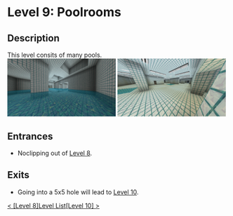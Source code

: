 # Level 9: Poolrooms

## Description
This level consits of many pools.<br/>
<img src="./img/Level_9_0.png" width="49%" />
<img src="./img/Level_9_1.png" width="49%" />

## Entrances
* Noclipping out of <a href="./Level_8.md">Level 8</a>.

## Exits
* Going into a 5x5 hole will lead to <a href="./Level_10.md">Level 10</a>.

<a href="./Level_8.md">< [Level 8]</a><a href="./Levels.md">Level List</a><a href="./Level_10.md">[Level 10] ></a>